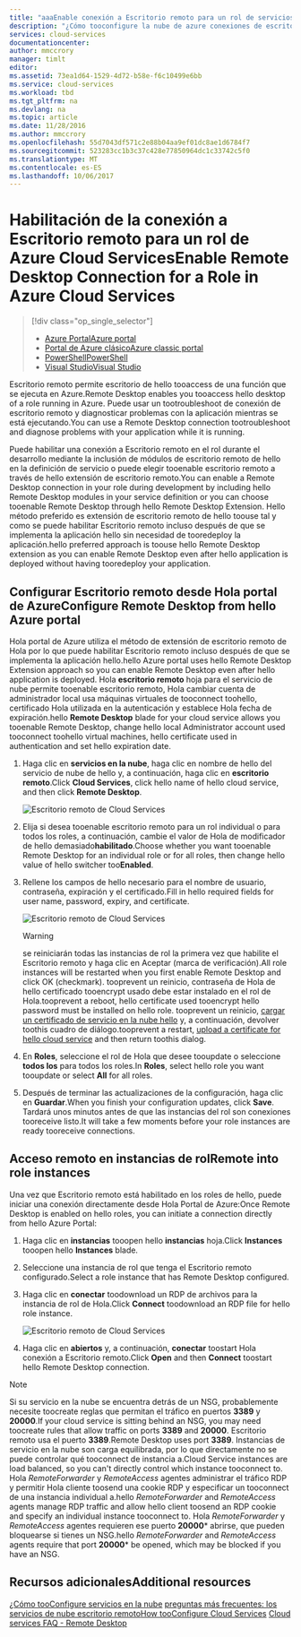```yaml
---
title: "aaaEnable conexión a Escritorio remoto para un rol de servicios de nube de Azure | Documentos de Microsoft"
description: "¿Cómo tooconfigure la nube de azure conexiones de escritorio remoto de tooallow de aplicación de servicio"
services: cloud-services
documentationcenter: 
author: mmccrory
manager: timlt
editor: 
ms.assetid: 73ea1d64-1529-4d72-b58e-f6c10499e6bb
ms.service: cloud-services
ms.workload: tbd
ms.tgt_pltfrm: na
ms.devlang: na
ms.topic: article
ms.date: 11/28/2016
ms.author: mmccrory
ms.openlocfilehash: 55d7043df571c2e88b04aa9ef01dc8ae1d6784f7
ms.sourcegitcommit: 523283cc1b3c37c428e77850964dc1c33742c5f0
ms.translationtype: MT
ms.contentlocale: es-ES
ms.lasthandoff: 10/06/2017
---
```

# <a name="enable-remote-desktop-connection-for-a-role-in-azure-cloud-services"></a><span data-ttu-id="06ffb-103">Habilitación de la conexión a Escritorio remoto para un rol de Azure Cloud Services</span><span class="sxs-lookup"><span data-stu-id="06ffb-103">Enable Remote Desktop Connection for a Role in Azure Cloud Services</span></span>
> [!div class="op_single_selector"]
> * [<span data-ttu-id="06ffb-104">Azure Portal</span><span class="sxs-lookup"><span data-stu-id="06ffb-104">Azure portal</span></span>](cloud-services-role-enable-remote-desktop-new-portal.md)
> * [<span data-ttu-id="06ffb-105">Portal de Azure clásico</span><span class="sxs-lookup"><span data-stu-id="06ffb-105">Azure classic portal</span></span>](cloud-services-role-enable-remote-desktop.md)
> * [<span data-ttu-id="06ffb-106">PowerShell</span><span class="sxs-lookup"><span data-stu-id="06ffb-106">PowerShell</span></span>](cloud-services-role-enable-remote-desktop-powershell.md)
> * [<span data-ttu-id="06ffb-107">Visual Studio</span><span class="sxs-lookup"><span data-stu-id="06ffb-107">Visual Studio</span></span>](../vs-azure-tools-remote-desktop-roles.md)
>
>

<span data-ttu-id="06ffb-108">Escritorio remoto permite escritorio de hello tooaccess de una función que se ejecuta en Azure.</span><span class="sxs-lookup"><span data-stu-id="06ffb-108">Remote Desktop enables you tooaccess hello desktop of a role running in Azure.</span></span> <span data-ttu-id="06ffb-109">Puede usar un tootroubleshoot de conexión de escritorio remoto y diagnosticar problemas con la aplicación mientras se está ejecutando.</span><span class="sxs-lookup"><span data-stu-id="06ffb-109">You can use a Remote Desktop connection tootroubleshoot and diagnose problems with your application while it is running.</span></span>

<span data-ttu-id="06ffb-110">Puede habilitar una conexión a Escritorio remoto en el rol durante el desarrollo mediante la inclusión de módulos de escritorio remoto de hello en la definición de servicio o puede elegir tooenable escritorio remoto a través de hello extensión de escritorio remoto.</span><span class="sxs-lookup"><span data-stu-id="06ffb-110">You can enable a Remote Desktop connection in your role during development by including hello Remote Desktop modules in your service definition or you can choose tooenable Remote Desktop through hello Remote Desktop Extension.</span></span> <span data-ttu-id="06ffb-111">Hello método preferido es extensión de escritorio remoto de hello toouse tal y como se puede habilitar Escritorio remoto incluso después de que se implementa la aplicación hello sin necesidad de tooredeploy la aplicación.</span><span class="sxs-lookup"><span data-stu-id="06ffb-111">hello preferred approach is toouse hello Remote Desktop extension as you can enable Remote Desktop even after hello application is deployed without having tooredeploy your application.</span></span>

## <a name="configure-remote-desktop-from-hello-azure-portal"></a><span data-ttu-id="06ffb-112">Configurar Escritorio remoto desde Hola portal de Azure</span><span class="sxs-lookup"><span data-stu-id="06ffb-112">Configure Remote Desktop from hello Azure portal</span></span>
<span data-ttu-id="06ffb-113">Hola portal de Azure utiliza el método de extensión de escritorio remoto de Hola por lo que puede habilitar Escritorio remoto incluso después de que se implementa la aplicación hello.</span><span class="sxs-lookup"><span data-stu-id="06ffb-113">hello Azure portal uses hello Remote Desktop Extension approach so you can enable Remote Desktop even after hello application is deployed.</span></span> <span data-ttu-id="06ffb-114">Hola **escritorio remoto** hoja para el servicio de nube permite tooenable escritorio remoto, Hola cambiar cuenta de administrador local usa máquinas virtuales de tooconnect toohello, certificado Hola utilizada en la autenticación y establece Hola fecha de expiración.</span><span class="sxs-lookup"><span data-stu-id="06ffb-114">hello **Remote Desktop** blade for your cloud service allows you tooenable Remote Desktop, change hello local Administrator account used tooconnect toohello virtual machines, hello certificate used in authentication and set hello expiration date.</span></span>

1. <span data-ttu-id="06ffb-115">Haga clic en **servicios en la nube**, haga clic en nombre de hello del servicio de nube de hello y, a continuación, haga clic en **escritorio remoto**.</span><span class="sxs-lookup"><span data-stu-id="06ffb-115">Click **Cloud Services**, click hello name of hello cloud service, and then click **Remote Desktop**.</span></span>

    ![Escritorio remoto de Cloud Services](./media/cloud-services-role-enable-remote-desktop-new-portal/CloudServices_Remote_Desktop.png)

2. <span data-ttu-id="06ffb-117">Elija si desea tooenable escritorio remoto para un rol individual o para todos los roles, a continuación, cambie el valor de Hola de modificador de hello demasiado**habilitado**.</span><span class="sxs-lookup"><span data-stu-id="06ffb-117">Choose whether you want tooenable Remote Desktop for an individual role or for all roles, then change hello value of hello switcher too**Enabled**.</span></span>

3. <span data-ttu-id="06ffb-118">Rellene los campos de hello necesario para el nombre de usuario, contraseña, expiración y el certificado.</span><span class="sxs-lookup"><span data-stu-id="06ffb-118">Fill in hello required fields for user name, password, expiry, and certificate.</span></span>

    ![Escritorio remoto de Cloud Services](./media/cloud-services-role-enable-remote-desktop-new-portal/CloudServices_Remote_Desktop_Details.png)

   > [!WARNING]
   > <span data-ttu-id="06ffb-120">se reiniciarán todas las instancias de rol la primera vez que habilite el Escritorio remoto y haga clic en Aceptar (marca de verificación).</span><span class="sxs-lookup"><span data-stu-id="06ffb-120">All role instances will be restarted when you first enable Remote Desktop and click OK (checkmark).</span></span> <span data-ttu-id="06ffb-121">tooprevent un reinicio, contraseña de Hola de hello certificado tooencrypt usado debe estar instalado en el rol de Hola.</span><span class="sxs-lookup"><span data-stu-id="06ffb-121">tooprevent a reboot, hello certificate used tooencrypt hello password must be installed on hello role.</span></span> <span data-ttu-id="06ffb-122">tooprevent un reinicio, [cargar un certificado de servicio en la nube hello](cloud-services-configure-ssl-certificate.md#step-3-upload-a-certificate) y, a continuación, devolver toothis cuadro de diálogo.</span><span class="sxs-lookup"><span data-stu-id="06ffb-122">tooprevent a restart, [upload a certificate for hello cloud service](cloud-services-configure-ssl-certificate.md#step-3-upload-a-certificate) and then return toothis dialog.</span></span>
   >
   >
3. <span data-ttu-id="06ffb-123">En **Roles**, seleccione el rol de Hola que desee tooupdate o seleccione **todos los** para todos los roles.</span><span class="sxs-lookup"><span data-stu-id="06ffb-123">In **Roles**, select hello role you want tooupdate or select **All** for all roles.</span></span>

4. <span data-ttu-id="06ffb-124">Después de terminar las actualizaciones de la configuración, haga clic en **Guardar**.</span><span class="sxs-lookup"><span data-stu-id="06ffb-124">When you finish your configuration updates, click **Save**.</span></span> <span data-ttu-id="06ffb-125">Tardará unos minutos antes de que las instancias del rol son conexiones tooreceive listo.</span><span class="sxs-lookup"><span data-stu-id="06ffb-125">It will take a few moments before your role instances are ready tooreceive connections.</span></span>

## <a name="remote-into-role-instances"></a><span data-ttu-id="06ffb-126">Acceso remoto en instancias de rol</span><span class="sxs-lookup"><span data-stu-id="06ffb-126">Remote into role instances</span></span>
<span data-ttu-id="06ffb-127">Una vez que Escritorio remoto está habilitado en los roles de hello, puede iniciar una conexión directamente desde Hola Portal de Azure:</span><span class="sxs-lookup"><span data-stu-id="06ffb-127">Once Remote Desktop is enabled on hello roles, you can initiate a connection directly from hello Azure Portal:</span></span>

1. <span data-ttu-id="06ffb-128">Haga clic en **instancias** tooopen hello **instancias** hoja.</span><span class="sxs-lookup"><span data-stu-id="06ffb-128">Click **Instances** tooopen hello **Instances** blade.</span></span>
2. <span data-ttu-id="06ffb-129">Seleccione una instancia de rol que tenga el Escritorio remoto configurado.</span><span class="sxs-lookup"><span data-stu-id="06ffb-129">Select a role instance that has Remote Desktop configured.</span></span>
3. <span data-ttu-id="06ffb-130">Haga clic en **conectar** toodownload un RDP de archivos para la instancia de rol de Hola.</span><span class="sxs-lookup"><span data-stu-id="06ffb-130">Click **Connect** toodownload an RDP file for hello role instance.</span></span>

    ![Escritorio remoto de Cloud Services](./media/cloud-services-role-enable-remote-desktop-new-portal/CloudServices_Remote_Desktop_Connect.png)

4. <span data-ttu-id="06ffb-132">Haga clic en **abiertos** y, a continuación, **conectar** toostart Hola conexión a Escritorio remoto.</span><span class="sxs-lookup"><span data-stu-id="06ffb-132">Click **Open** and then **Connect** toostart hello Remote Desktop connection.</span></span>

>[!NOTE]
> <span data-ttu-id="06ffb-133">Si su servicio en la nube se encuentra detrás de un NSG, probablemente necesite toocreate reglas que permitan el tráfico en puertos **3389** y **20000**.</span><span class="sxs-lookup"><span data-stu-id="06ffb-133">If your cloud service is sitting behind an NSG, you may need toocreate rules that allow traffic on ports **3389** and **20000**.</span></span>  <span data-ttu-id="06ffb-134">Escritorio remoto usa el puerto **3389**.</span><span class="sxs-lookup"><span data-stu-id="06ffb-134">Remote Desktop uses port **3389**.</span></span>  <span data-ttu-id="06ffb-135">Instancias de servicio en la nube son carga equilibrada, por lo que directamente no se puede controlar qué tooconnect de instancia a.</span><span class="sxs-lookup"><span data-stu-id="06ffb-135">Cloud Service instances are load balanced, so you can't directly control which instance tooconnect to.</span></span>  <span data-ttu-id="06ffb-136">Hola *RemoteForwarder* y *RemoteAccess* agentes administrar el tráfico RDP y permitir Hola cliente toosend una cookie RDP y especificar un tooconnect de una instancia individual a.</span><span class="sxs-lookup"><span data-stu-id="06ffb-136">hello *RemoteForwarder* and *RemoteAccess* agents manage RDP traffic and allow hello client toosend an RDP cookie and specify an individual instance tooconnect to.</span></span>  <span data-ttu-id="06ffb-137">Hola *RemoteForwarder* y *RemoteAccess* agentes requieren ese puerto **20000*** abrirse, que pueden bloquearse si tienes un NSG.</span><span class="sxs-lookup"><span data-stu-id="06ffb-137">hello *RemoteForwarder* and *RemoteAccess* agents require that port **20000*** be opened, which may be blocked if you have an NSG.</span></span>

## <a name="additional-resources"></a><span data-ttu-id="06ffb-138">Recursos adicionales</span><span class="sxs-lookup"><span data-stu-id="06ffb-138">Additional resources</span></span>

<span data-ttu-id="06ffb-139">[¿Cómo tooConfigure servicios en la nube](cloud-services-how-to-configure.md)
[preguntas más frecuentes: los servicios de nube escritorio remoto](cloud-services-faq.md)</span><span class="sxs-lookup"><span data-stu-id="06ffb-139">[How tooConfigure Cloud Services](cloud-services-how-to-configure.md)
[Cloud services FAQ - Remote Desktop](cloud-services-faq.md)</span></span>
